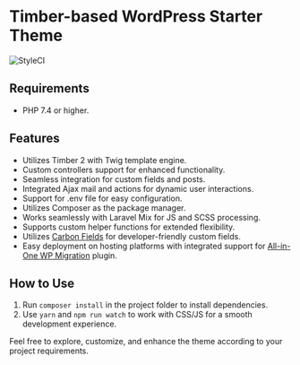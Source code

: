 # Timber-based WordPress Starter Theme

![StyleCI](https://github.styleci.io/repos/79059090/shield)

## Requirements

- PHP 7.4 or higher.

## Features

- Utilizes Timber 2 with Twig template engine.
- Custom controllers support for enhanced functionality.
- Seamless integration for custom fields and posts.
- Integrated Ajax mail and actions for dynamic user interactions.
- Support for .env file for easy configuration.
- Utilizes Composer as the package manager.
- Works seamlessly with Laravel Mix for JS and SCSS processing.
- Supports custom helper functions for extended flexibility.
- Utilizes [Carbon Fields](https://github.com/htmlburger/carbon-fields) for developer-friendly custom fields.
- Easy deployment on hosting platforms with integrated support for [All-in-One WP Migration](https://wordpress.org/plugins/all-in-one-wp-migration/) plugin.

## How to Use

1. Run `composer install` in the project folder to install dependencies.
2. Use `yarn` and `npm run watch` to work with CSS/JS for a smooth development experience.

Feel free to explore, customize, and enhance the theme according to your project requirements.